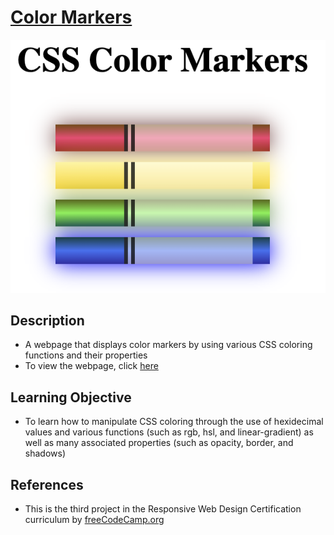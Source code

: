 # [Color Markers](https://vincentz-42.github.io/freecodecamp/responsiveWebDesign/ColorMarkers/)
[![Color Markers](colormarker.png)](#)

## Description
* A webpage that displays color markers by using various CSS coloring functions and their properties 
* To view the webpage, click [here](https://vincentz-42.github.io/freecodecamp/responsiveWebDesign/ColorMarkers/)


## Learning Objective
* To learn how to manipulate CSS coloring through the use of hexidecimal values and various functions (such as rgb, hsl, and linear-gradient) as well as many associated properties (such as opacity, border, and shadows)

## References
* This is the third project in the Responsive Web Design Certification curriculum by [freeCodeCamp.org](https://freeCodeCamp.org)